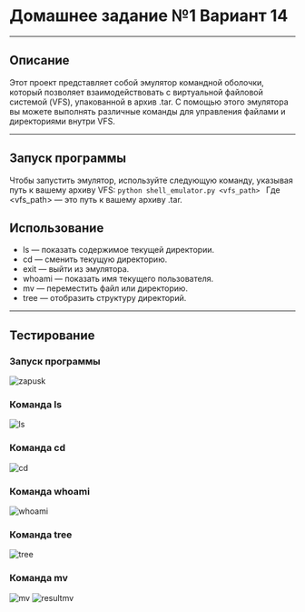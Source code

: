 # Домашнее задание №1 Вариант 14
___
## Описание
Этот проект представляет собой эмулятор командной оболочки, который позволяет взаимодействовать с виртуальной файловой системой (VFS), упакованной в архив .tar. С помощью этого эмулятора вы можете выполнять различные команды для управления файлами и директориями внутри VFS.
___
## Запуск программы
Чтобы запустить эмулятор, используйте следующую команду, указывая путь к вашему архиву VFS: `python shell_emulator.py <vfs_path>
` Где <vfs_path> — это путь к вашему архиву .tar.
## Использование
- ls — показать содержимое текущей директории.
- cd <directory> — сменить текущую директорию.
- exit — выйти из эмулятора.
- whoami — показать имя текущего пользователя.
- mv <source> <destination> — переместить файл или директорию.
- tree — отобразить структуру директорий.
___
## Тестирование
### Запуск программы
![zapusk](https://github.com/d1nech/KonfUpravlenie/blob/main/HW%20№1/testimg/zapusk.png?raw=true)
### Команда ls
![ls](https://github.com/d1nech/KonfUpravlenie/blob/main/HW%20№1/testimg/ls.png?raw=true)
### Команда cd
![cd](https://github.com/d1nech/KonfUpravlenie/blob/main/HW%20№1/testimg/cd.png?raw=true)
### Команда whoami
![whoami](https://github.com/d1nech/KonfUpravlenie/blob/main/HW%20№1/testimg/whoami.png?raw=true)
### Команда tree
![tree](https://github.com/d1nech/KonfUpravlenie/blob/main/HW%20№1/testimg/tree.png?raw=true)
### Команда mv
![mv](https://github.com/d1nech/KonfUpravlenie/blob/main/HW%20№1/testimg/mv.png?raw=true)
![resultmv](https://github.com/d1nech/KonfUpravlenie/blob/main/HW%20№1/testimg/resultmv.png?raw=true)

